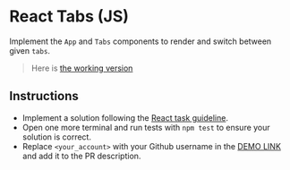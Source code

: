 # React Tabs (JS)

Implement the `App` and `Tabs` components to render and switch between given `tabs`.

> Here is [the working version](https://mate-academy.github.io/react_tabs)

<!-- 1. Save the `selectedTab` in the `App` (the first `tab` is selected by default);
1. Implement the `Tabs` component accepting `tabs` as a prop and displaying a link per each `tab` and the content of the selected tab. -->
<!-- 1. Each link should have a href with a `#tab-id` (see the markup). -->
<!-- 1. Pass the `selectedTab` as a prop to the `Tab~s`, the specified tab should be selected if possible
  (otherwise, the first tab is selected). -->
<!-- 1. The `Tabs` should show the content of the selected tab (add an attribute `data-cy="tab-content"` for testing). -->
<!-- 1. The selected tab (`li`) should have an `is-active` class. -->
<!-- 1. Pass the `onTabSelected` callback to the `Tabs`, it should be called whenever the user selects another tab.
   (Don't call the callback if the tab was not changed) -->
<!-- 1. The callback should receive the data of the selected tab (an object from the array) -->
<!-- 1. The `App` title (`h1`) should show a text saying `Selected tab is Tab 1` (show the title of the selected tab). -->
<!-- 1. When the user selects another tab the `h1` should be updated accordingly. -->
<!-- 1. The `Tabs` component should be stateless (don't have an internal state, only props). -->

## Instructions

- Implement a solution following the [React task guideline](https://github.com/mate-academy/react_task-guideline#react-tasks-guideline).
- Open one more terminal and run tests with `npm test` to ensure your solution is correct.
- Replace `<your_account>` with your Github username in the [DEMO LINK](https://<your_account>.github.io/react_tabs-js/) and add it to the PR description.
